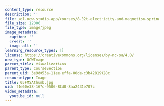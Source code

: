 ```yaml
---
content_type: resource
description: ''
file: /ol-ocw-studio-app/courses/8-02t-electricity-and-magnetism-spring-2005/f1e60e38167c950688d08aa2434e707c_05FMSAthumb.jpg
file_size: 12006
file_type: image/jpeg
image_metadata:
  caption: ''
  credit: ''
  image-alt: ''
learning_resource_types: []
license: https://creativecommons.org/licenses/by-nc-sa/4.0/
ocw_type: OCWImage
parent_title: Visualizations
parent_type: CourseSection
parent_uid: 3e9d053a-11ee-effa-00de-c3b42819928c
resourcetype: Image
title: 05FMSAthumb.jpg
uid: f1e60e38-167c-9506-88d0-8aa2434e707c
video_metadata:
  youtube_id: null
---
```

